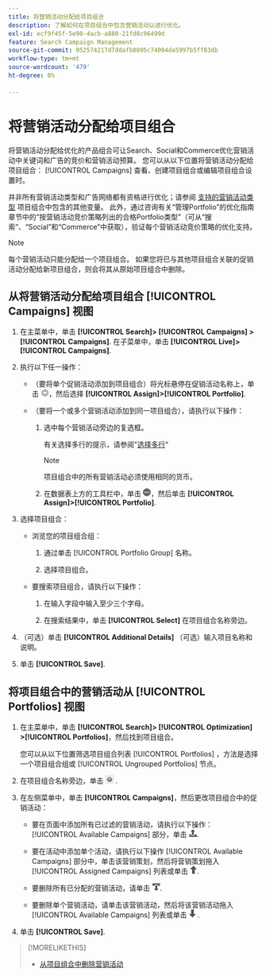 ```yaml
---
title: 将营销活动分配给项目组合
description: 了解如何在项目组合中包含营销活动以进行优化。
exl-id: ecf9f45f-5e90-4acb-a880-21fd8c96499d
feature: Search Campaign Management
source-git-commit: 052574217d7ddafb8895c74094da5997b5ff83db
workflow-type: tm+mt
source-wordcount: '479'
ht-degree: 0%

---
```


# 将营销活动分配给项目组合

将营销活动分配给优化的产品组合可让Search、Social和Commerce优化营销活动中关键词和广告的竞价和营销活动预算。 您可以从以下位置将营销活动分配给项目组合： [!UICONTROL Campaigns] 查看、创建项目组合或编辑项目组合设置时。

并非所有营销活动类型和广告网络都有资格进行优化；请参阅 [支持的营销活动类型](/help/search-social-commerce/introduction/supported-inventory.md) 项目组合中包含的其他变量。 此外，通过咨询有关“管理Portfolio”的优化指南章节中的“按营销活动竞价策略列出的合格Portfolio类型”（可从“搜索”、“Social”和“Commerce”中获取），验证每个营销活动竞价策略的优化支持。<!-- verify convention for referencing Optimization Guide here -->

>[!NOTE]
>
>每个营销活动只能分配给一个项目组合。 如果您将已与其他项目组合关联的促销活动分配给新项目组合，则会将其从原始项目组合中删除。

## 从将营销活动分配给项目组合 [!UICONTROL Campaigns] 视图

1. 在主菜单中，单击 **[!UICONTROL Search]> [!UICONTROL Campaigns] >[!UICONTROL Campaigns]**. 在子菜单中，单击 **[!UICONTROL Live]>[!UICONTROL Campaigns]**.

1. 执行以下任一操作：

   * （要将单个促销活动添加到项目组合）将光标悬停在促销活动名称上，单击 ![菜单按钮](/help/search-social-commerce/assets/arrow-dropdown-menu.png "菜单按钮")，然后选择 **[!UICONTROL Assign]>[!UICONTROL Portfolio]**.

   * （要将一个或多个营销活动添加到同一项目组合），请执行以下操作：

      1. 选中每个营销活动旁边的复选框。

         有关选择多行的提示，请参阅&quot;[选择多行](/help/search-social-commerce/common-tasks/navigation-editing-selection/multiple-rows-select.md)“

         >[!NOTE]
         >
         >项目组合中的所有营销活动必须使用相同的货币。

      1. 在数据表上方的工具栏中，单击 ![更多](/help/search-social-commerce/assets/more.png "更多")，然后单击 **[!UICONTROL Assign]>[!UICONTROL Portfolio]**.

1. 选择项目组合：

   * 浏览您的项目组合组：

      1. 通过单击 [!UICONTROL Portfolio Group] 名称。

      1. 选择项目组合。

   * 要搜索项目组合，请执行以下操作：

      1. 在输入字段中输入至少三个字母。

      1. 在搜索结果中，单击 **[!UICONTROL Select]** 在项目组合名称旁边。

1. （可选）单击 **[!UICONTROL Additional Details]** （可选）输入项目名称和说明。

1. 单击 **[!UICONTROL Save]**.

## 将项目组合中的营销活动从 [!UICONTROL Portfolios] 视图

1. 在主菜单中，单击 **[!UICONTROL Search]> [!UICONTROL Optimization] >[!UICONTROL Portfolios]**，然后找到项目组合。

   您可以从以下位置筛选项目组合列表 [!UICONTROL Portfolios] ，方法是选择一个项目组合组或 [!UICONTROL Ungrouped Portfolios] 节点。

1. 在项目组合名称旁边，单击 ![查看/编辑设置按钮](/help/search-social-commerce/assets/settings.png "查看/编辑设置按钮") .

1. 在左侧菜单中，单击 **[!UICONTROL Campaigns]**，然后更改项目组合中的促销活动：

   * 要在页面中添加所有已过滤的营销活动，请执行以下操作： [!UICONTROL Available Campaigns] 部分，单击 ![将所有营销活动分配给项目组合](/help/search-social-commerce/assets/arrow-assign-all.png "将所有营销活动分配给项目组合").

   * 要在活动中添加单个活动，请执行以下操作 [!UICONTROL Available Campaigns] 部分中，单击该营销策划，然后将营销策划拖入 [!UICONTROL Assigned Campaigns] 列表或单击 ![将营销活动分配给项目组合](/help/search-social-commerce/assets/arrow-assign.png "将营销活动分配给项目组合").

   * 要删除所有已分配的营销活动，请单击 ![从项目组合中删除所有营销活动](/help/search-social-commerce/assets/arrow-remove-all.png "从项目组合中删除所有营销活动").

   * 要删除单个营销活动，请单击该营销活动，然后将该营销活动拖入 [!UICONTROL Available Campaigns] 列表或单击 ![从项目组合中删除营销活动](/help/search-social-commerce/assets/arrow-remove.png "从项目组合中删除营销活动") .

1. 单击 **[!UICONTROL Save]**.

>[!MORELIKETHIS]
>
>* [从项目组合中删除营销活动](/help/search-social-commerce/campaign-management/campaign-remove-from-portfolio.md)
